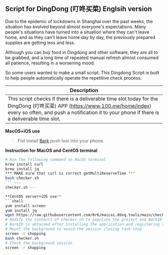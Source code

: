 ## Script for DingDong (叮咚买菜) Englsih version

Due to the epidemic of lockdowns in Shanghai over the past weeks, the situation has evolved beyond almost everyone's expectations. Many people's situations have turned into a situation where they can't leave home, and as they can't leave home day by day, the previously prepared supplies are getting less and less.

Although you can buy food in Dingdong and other software, they are all to be grabbed, and a long time of repeated manual refresh almost consumed all patience, resulting in a worsening mood.

So some users wanted to make a small script. This Dingdong Script is built to help people automatically operate the repetitive check process.

| Description |
| ------------ |
| This script checks if there is a deliverable time slot today for the DingDong (叮咚买菜) APP (https://www.100.me/home/index) every so often, and push a notification it to your phone if there is a deliverable time slot.

**MacOS+iOS use**

> Fist install [Bark](https://apps.apple.com/es/app/bark-%E7%BB%99%E4%BD%A0%E7%9A%84%E6%89%8B%E6%9C%BA%E5%8F%91%E6%8E%A8%E9%80%81/id1403753865) push tool into your phone.


**Instruction for MacOS and CentOS terminal**

```bash
# Run the following command in MacOS terminal
brew install curl
brew install jq
*** MAKE sure that curl is correct getMultiReserveTime ***
bash checker.sh
``` ---
checker.sh ---

**CentOS server+iOS use**
```shell
yum install screen
yum install jq
wget https://raw.githubusercontent.com/6r6/maicai.ddxq.tools/main/checker.sh
# Modify the contents of checker.sh to populate the project and BarkID obtained from the packet capture to the corresponding location
# BarkID is obtained after installing the application and registering the device Example: https://api.day.app/BarkID/
# Mount the background to avoid the session closing task stop
screen -S shopping 
bash checker.sh
# Check the background session
screen -r shopping
```
